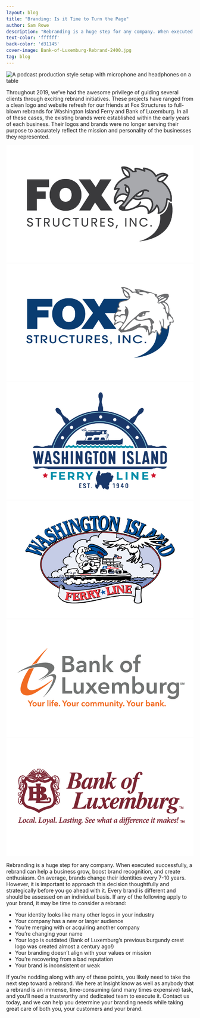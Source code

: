 ```yaml
---
layout: blog
title: "Branding: Is it Time to Turn the Page"
author: Sam Rowe
description: "Rebranding is a huge step for any company. When executed successfully, a rebrand can help a business grow, boost brand recognition, and create enthusiasm. Learn more about when it may be time for a rebrand."
text-color: 'ffffff'
back-color: 'd31145'
cover-image: Bank-of-Luxemburg-Rebrand-2400.jpg
tag: blog
---
```


<img data-aos="fade-up" src="/img/blog/Bank-of-Luxemburg-Rebrand-2400.jpg"
alt="A podcast production style setup with microphone and headphones on a table"
srcset="
/img/blog/Bank-of-Luxemburg-Rebrand-2400.jpg 2400w,
/img/blog/Bank-of-Luxemburg-Rebrand-1800.jpg 1800w,
/img/blog/Bank-of-Luxemburg-Rebrand-1200.jpg 1200w,
/img/blog/Bank-of-Luxemburg-Rebrand-900.jpg 900w,
/img/blog/Bank-of-Luxemburg-Rebrand-600.jpg 600w,
/img/blog/Bank-of-Luxemburg-Rebrand-400.jpg 400w" />

Throughout 2019, we’ve had the awesome privilege of guiding several clients through exciting rebrand initiatives. These projects have ranged from a clean logo and website refresh for our friends at Fox Structures to full-blown rebrands for Washington Island Ferry and Bank of Luxemburg. In all of these cases, the existing brands were established within the early years of each business. Their logos and brands were no longer serving their purpose to accurately reflect the mission and personality of the businesses they represented.

<div class="sliderContainer">
  <div id="slider" class="beer-slider" data-beer-label="After">
    <img src="/img/blog/FoxStructures-NewLogo-2.jpg" alt="">
    <div class="beer-reveal" data-beer-label="Before">
      <img src="/img/blog/FoxStructures-OldLogo-2.jpg" alt="">
    </div>
  </div>
  <div id="slider" class="beer-slider" data-beer-label="After">
    <img src="/img/blog/WIFL-NewLogo.jpg" alt="">
    <div class="beer-reveal" data-beer-label="Before">
      <img src="/img/blog/WIFL-OldLogo.jpg" alt="">
    </div>
  </div>
  <div id="slider" class="beer-slider" data-beer-label="After">
    <img src="/img/blog/BOL-NewLogo-2.jpg" alt="">
    <div class="beer-reveal" data-beer-label="Before">
      <img src="/img/blog/BOL-OldLogo-2.jpg" alt="">
    </div>
  </div>
</div>

Rebranding is a huge step for any company. When executed successfully, a rebrand can help a business grow, boost brand recognition, and create enthusiasm. On average, brands change their identities every 7-10 years. However, it is important to approach this decision thoughtfully and strategically before you go ahead with it. Every brand is different and should be assessed on an individual basis. If any of the following apply to your brand, it may be time to consider a rebrand:

* Your identity looks like many other logos in your industry
* Your company has a new or larger audience
* You’re merging with or acquiring another company
* You’re changing your name
* Your logo is outdated (Bank of Luxemburg’s previous burgundy crest logo was created almost a century ago!)
* Your branding doesn’t align with your values or mission
* You’re recovering from a bad reputation
* Your brand is inconsistent or weak

If you’re nodding along with any of these points, you likely need to take the next step toward a rebrand. We here at Insight know as well as anybody that a rebrand is an immense, time-consuming (and many times expensive) task, and you’ll need a trustworthy and dedicated team to execute it. Contact us today, and we can help you determine your branding needs while taking great care of both you, your customers and your brand.

